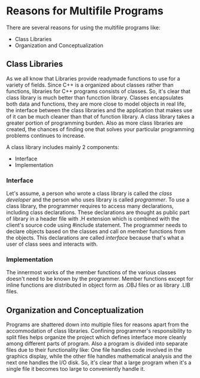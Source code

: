 # Reasons for Multifile Programs

There are several reasons for using the multifile programs like:
- Class Libraries
- Organization and Conceptualization

## Class Libraries

As we all know that Libraries provide readymade functions to use for a variety of fields. Since C++ is a organized about classes rather than functions, libraries for C++ 
programs consists of classes. So, it's clear that class library is much better than funcction library. Classes encapsulates both data and functions, they are more close 
to model objects in real life, the interface between the class libraries and the application that makes use of it can be much cleaner than that of function library.
A class library takes a greater portion of programming burden. Also as more class libraries are created, the chances of finding one that solves your particular 
programming problems continues to increase.

A class library includes mainly 2 components:
- Interface
- Implementation

### Interface

Let's assume, a person who wrote a class library is called the _class developer_ and the person who uses library is called _programmer_.
To use a class library, the programmer requires to access many declarations, including class declarations. These declarations are thought as public part of library 
in a header file with .H extension which is combined with the client's source code using #include statement. The programmer needs to declare objects based on the classes 
and call on member functions from the objects. This declarations are called _interface_ because that's what a user of class sees and interacts with.

### Implementation

The innermost works of the member functions of the various classes doesn't need to be known by the programmer. Member functions except for inline functions are distributed 
in object form as .OBJ files or as library .LIB files.

## Organization and Conceptualization

Programs are shattered down into multiple files for reasons apart from the accommodation of class libraries. Confining programmer's responsibility to split files helps 
organize the project which defines interface more cleanly among different parts of program. Also a program is divided into separate files due to their functionality like:
One file handles code involved in the graphics display, while the other file handles mathematical analysis and the next one handles the I/O disk. So, it's clear that 
a large program when it's a single file it becomes too large to conveniently handle it. 
